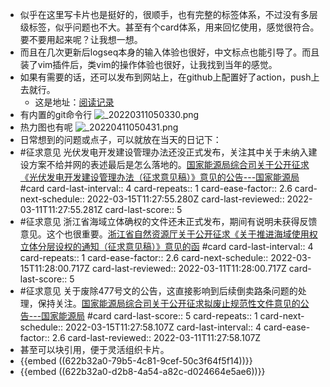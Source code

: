 - 似乎在这里写卡片也是挺好的，很顺手，也有完整的标签体系，不过没有多层级标签，似乎问题也不大。甚至有个card体系，用来回忆使用，感觉很符合。要不要用起来呢？让我想一想。
- 而且在几次更新后logseq本身的输入体验也很好，中文标点也能引导了。而且装了vim插件后，类vim的操作体验也很好，让我找到当年的感觉。
- 如果有需要的话，还可以发布到网站上，在github上配置好了action，push上去就行。
	- 这是地址：[阅读记录](https://logseq.snipersteve.fun/#/page/%E9%98%85%E8%AF%BB%E8%AE%B0%E5%BD%95)
- 有内置的git命令行
  ![_20220311050330.png](../assets/_20220311050330_1646989430431_0.png)
- 热力图也有呢
  ![_20220411050431.png](../assets/_20220411050431_1646989475074_0.png)
- 日常想到的问题或点子，可以就放在当天的日记下：
- #征求意见 光伏发电开发建设管理办法还没正式发布，关注其中关于未纳入建设方案不给并网的表述最后是怎么落地的。[国家能源局综合司关于公开征求《光伏发电开发建设管理办法（征求意见稿）》意见的公告---国家能源局](http://www.nea.gov.cn/2021-11/26/c_1310334796.htm) #card
  card-last-interval:: 4
  card-repeats:: 1
  card-ease-factor:: 2.6
  card-next-schedule:: 2022-03-15T11:27:55.280Z
  card-last-reviewed:: 2022-03-11T11:27:55.281Z
  card-last-score:: 5
- #征求意见 浙江省海域立体确权的文件还未正式发布，期间有说明未获得反馈意见。这个也很重要。[浙江省自然资源厅关于公开征求《关于推进海域使用权立体分层设权的通知（征求意见稿）》意见的函](http://zrzyt.zj.gov.cn/art/2021/11/3/art_1289924_58945262.html) #card
  card-last-interval:: 4
  card-repeats:: 1
  card-ease-factor:: 2.6
  card-next-schedule:: 2022-03-15T11:28:00.717Z
  card-last-reviewed:: 2022-03-11T11:28:00.717Z
  card-last-score:: 5
- #征求意见 关于废除477号文的公告，这直接影响到后续倒卖路条问题的处理，保持关注。[国家能源局综合司关于公开征求拟废止规范性文件意见的公告---国家能源局](http://www.nea.gov.cn/2022-01/06/c_1310411657.htm) #card
  card-last-score:: 5
  card-repeats:: 1
  card-next-schedule:: 2022-03-15T11:27:58.107Z
  card-last-interval:: 4
  card-ease-factor:: 2.6
  card-last-reviewed:: 2022-03-11T11:27:58.107Z
- 甚至可以块引用，便于灵活组织卡片。
- {{embed ((622b32a0-79b5-4c81-9cef-50c3f64f5f14))}}
- {{embed ((622b32a0-d2b8-4a54-a82c-d024664e5ae6))}}